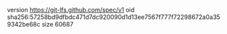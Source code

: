version https://git-lfs.github.com/spec/v1
oid sha256:57258bd9dfbdc471d7dc920090d1d13ee7567f777f72298672a0a359342be68c
size 60687
